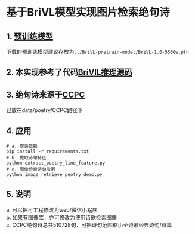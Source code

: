 # 基于BriVL模型实现图片检索绝句诗
## 1. [预训练模型](https://wudaoai.cn/model/detail/BriVL#download)
下载的预训练模型建议存放为`../BriVL-pretrain-model/BriVL-1.0-5500w.pth`
## 2. 本实现参考了代码[BriVlL推理源码](https://github.com/BAAI-WuDao/BriVlL)
## 3. 绝句诗来源于[CCPC](http://github.com/THUNLP-AIPoet/Datasets/tree/master/CCPC)
已放在data/poetry/CCPC路径下
## 4. 应用
```
# a. 安装依赖
pip install -r requirements.txt
# b. 提取诗句特征
python extract_poetry_line_feature.py
# c. 图像检索诗句示例
python image_retrieve_peotry_demo.py
```

## 5. 说明
 a. 可以把可工程修改为web/微信小程序  
 b. 如果有图像库，亦可修改为使用诗歌检索图像  
 c. CCPC绝句诗总共510728句，可把诗句范围缩小至诗歌经典诗句/诗篇
